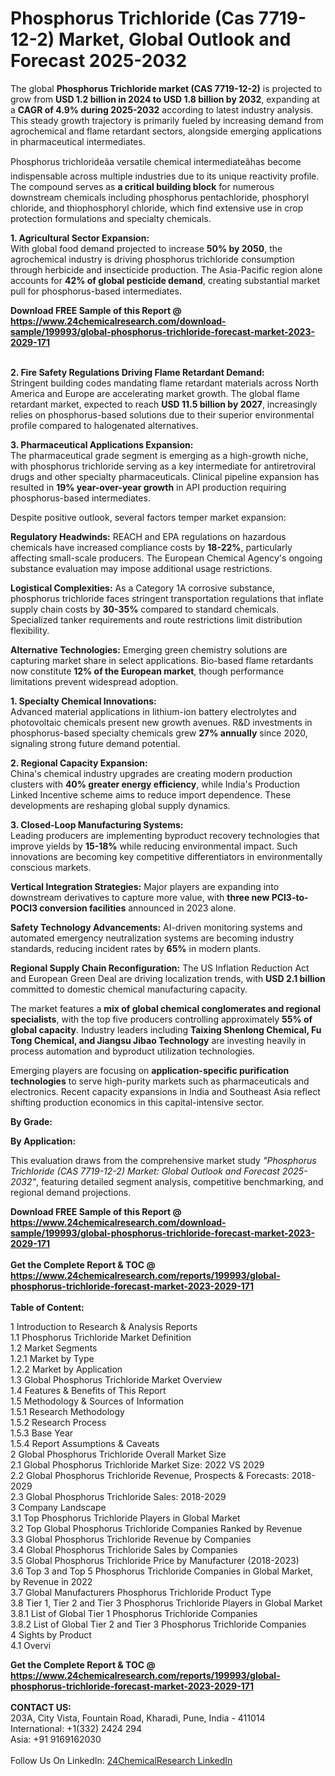 <h1>Phosphorus Trichloride (Cas 7719-12-2) Market, Global Outlook and Forecast 2025-2032</h1><p>The global <strong>Phosphorus Trichloride market (CAS 7719-12-2)</strong> is projected to grow from <strong>USD 1.2 billion in 2024 to USD 1.8 billion by 2032</strong>, expanding at a <strong>CAGR of 4.9% during 2025-2032</strong> according to latest industry analysis. This steady growth trajectory is primarily fueled by increasing demand from agrochemical and flame retardant sectors, alongside emerging applications in pharmaceutical intermediates.</p><p>Phosphorus trichlorideâa versatile chemical intermediateâhas become indispensable across multiple industries due to its unique reactivity profile. The compound serves as <strong>a critical building block</strong> for numerous downstream chemicals including phosphorus pentachloride, phosphoryl chloride, and thiophosphoryl chloride, which find extensive use in crop protection formulations and specialty chemicals.</p><p><strong>1. Agricultural Sector Expansion:</strong><br>
With global food demand projected to increase <strong>50% by 2050</strong>, the agrochemical industry is driving phosphorus trichloride consumption through herbicide and insecticide production. The Asia-Pacific region alone accounts for <strong>42% of global pesticide demand</strong>, creating substantial market pull for phosphorus-based intermediates.</p><div><b>Download FREE Sample of this Report @ 
            <a href="https://www.24chemicalresearch.com/download-sample/199993/global-phosphorus-trichloride-forecast-market-2023-2029-171">
            https://www.24chemicalresearch.com/download-sample/199993/global-phosphorus-trichloride-forecast-market-2023-2029-171</a></b></div><br><p><strong>2. Fire Safety Regulations Driving Flame Retardant Demand:</strong><br>
Stringent building codes mandating flame retardant materials across North America and Europe are accelerating market growth. The global flame retardant market, expected to reach <strong>USD 11.5 billion by 2027</strong>, increasingly relies on phosphorus-based solutions due to their superior environmental profile compared to halogenated alternatives.</p><p><strong>3. Pharmaceutical Applications Expansion:</strong><br>
The pharmaceutical grade segment is emerging as a high-growth niche, with phosphorus trichloride serving as a key intermediate for antiretroviral drugs and other specialty pharmaceuticals. Clinical pipeline expansion has resulted in <strong>19% year-over-year growth</strong> in API production requiring phosphorus-based intermediates.</p><p>Despite positive outlook, several factors temper market expansion:</p><p><strong>Regulatory Headwinds:</strong> REACH and EPA regulations on hazardous chemicals have increased compliance costs by <strong>18-22%</strong>, particularly affecting small-scale producers. The European Chemical Agency's ongoing substance evaluation may impose additional usage restrictions.</p><p><strong>Logistical Complexities:</strong> As a Category 1A corrosive substance, phosphorus trichloride faces stringent transportation regulations that inflate supply chain costs by <strong>30-35%</strong> compared to standard chemicals. Specialized tanker requirements and route restrictions limit distribution flexibility.</p><p><strong>Alternative Technologies:</strong> Emerging green chemistry solutions are capturing market share in select applications. Bio-based flame retardants now constitute <strong>12% of the European market</strong>, though performance limitations prevent widespread adoption.</p><p><strong>1. Specialty Chemical Innovations:</strong><br>
Advanced material applications in lithium-ion battery electrolytes and photovoltaic chemicals present new growth avenues. R&amp;D investments in phosphorus-based specialty chemicals grew <strong>27% annually</strong> since 2020, signaling strong future demand potential.</p><p><strong>2. Regional Capacity Expansion:</strong><br>
China's chemical industry upgrades are creating modern production clusters with <strong>40% greater energy efficiency</strong>, while India's Production Linked Incentive scheme aims to reduce import dependence. These developments are reshaping global supply dynamics.</p><p><strong>3. Closed-Loop Manufacturing Systems:</strong><br>
Leading producers are implementing byproduct recovery technologies that improve yields by <strong>15-18%</strong> while reducing environmental impact. Such innovations are becoming key competitive differentiators in environmentally conscious markets.</p><p><strong>Vertical Integration Strategies:</strong> Major players are expanding into downstream derivatives to capture more value, with <strong>three new PCl3-to-POCl3 conversion facilities</strong> announced in 2023 alone.</p><p><strong>Safety Technology Advancements:</strong> AI-driven monitoring systems and automated emergency neutralization systems are becoming industry standards, reducing incident rates by <strong>65%</strong> in modern plants.</p><p><strong>Regional Supply Chain Reconfiguration:</strong> The US Inflation Reduction Act and European Green Deal are driving localization trends, with <strong>USD 2.1 billion</strong> committed to domestic chemical manufacturing capacity.</p><p>The market features a <strong>mix of global chemical conglomerates and regional specialists</strong>, with the top five producers controlling approximately <strong>55% of global capacity</strong>. Industry leaders including <strong>Taixing Shenlong Chemical, Fu Tong Chemical, and Jiangsu Jibao Technology</strong> are investing heavily in process automation and byproduct utilization technologies.</p><p>Emerging players are focusing on <strong>application-specific purification technologies</strong> to serve high-purity markets such as pharmaceuticals and electronics. Recent capacity expansions in India and Southeast Asia reflect shifting production economics in this capital-intensive sector.</p><p><strong>By Grade:</strong></p><p><strong>By Application:</strong></p><p>This evaluation draws from the comprehensive market study <em>"Phosphorus Trichloride (CAS 7719-12-2) Market: Global Outlook and Forecast 2025-2032"</em>, featuring detailed segment analysis, competitive benchmarking, and regional demand projections.</p><div><b>Download FREE Sample of this Report @ 
            <a href="https://www.24chemicalresearch.com/download-sample/199993/global-phosphorus-trichloride-forecast-market-2023-2029-171">
            https://www.24chemicalresearch.com/download-sample/199993/global-phosphorus-trichloride-forecast-market-2023-2029-171</a></b></div><br><div><b>Get the Complete Report & TOC @ 
            <a href="https://www.24chemicalresearch.com/reports/199993/global-phosphorus-trichloride-forecast-market-2023-2029-171">
            https://www.24chemicalresearch.com/reports/199993/global-phosphorus-trichloride-forecast-market-2023-2029-171</a></b></div><br>
            <b>Table of Content:</b><p>1 Introduction to Research & Analysis Reports<br />
    1.1 Phosphorus Trichloride Market Definition<br />
    1.2 Market Segments<br />
        1.2.1 Market by Type<br />
        1.2.2 Market by Application<br />
    1.3 Global Phosphorus Trichloride Market Overview<br />
    1.4 Features & Benefits of This Report<br />
    1.5 Methodology & Sources of Information<br />
        1.5.1 Research Methodology<br />
        1.5.2 Research Process<br />
        1.5.3 Base Year<br />
        1.5.4 Report Assumptions & Caveats<br />
2 Global Phosphorus Trichloride Overall Market Size<br />
    2.1 Global Phosphorus Trichloride Market Size: 2022 VS 2029<br />
    2.2 Global Phosphorus Trichloride Revenue, Prospects & Forecasts: 2018-2029<br />
    2.3 Global Phosphorus Trichloride Sales: 2018-2029<br />
3 Company Landscape<br />
    3.1 Top Phosphorus Trichloride Players in Global Market<br />
    3.2 Top Global Phosphorus Trichloride Companies Ranked by Revenue<br />
    3.3 Global Phosphorus Trichloride Revenue by Companies<br />
    3.4 Global Phosphorus Trichloride Sales by Companies<br />
    3.5 Global Phosphorus Trichloride Price by Manufacturer (2018-2023)<br />
    3.6 Top 3 and Top 5 Phosphorus Trichloride Companies in Global Market, by Revenue in 2022<br />
    3.7 Global Manufacturers Phosphorus Trichloride Product Type<br />
    3.8 Tier 1, Tier 2 and Tier 3 Phosphorus Trichloride Players in Global Market<br />
        3.8.1 List of Global Tier 1 Phosphorus Trichloride Companies<br />
        3.8.2 List of Global Tier 2 and Tier 3 Phosphorus Trichloride Companies<br />
4 Sights by Product<br />
    4.1 Overvi</p><div><b>Get the Complete Report & TOC @ 
            <a href="https://www.24chemicalresearch.com/reports/199993/global-phosphorus-trichloride-forecast-market-2023-2029-171">
            https://www.24chemicalresearch.com/reports/199993/global-phosphorus-trichloride-forecast-market-2023-2029-171</a></b></div><br><b>CONTACT US:</b><br>
            203A, City Vista, Fountain Road, Kharadi, Pune, India - 411014<br>
            International: +1(332) 2424 294<br>
            Asia: +91 9169162030 <br><br>
            Follow Us On LinkedIn: <a href="https://www.linkedin.com/company/24chemicalresearch/">24ChemicalResearch LinkedIn</a>